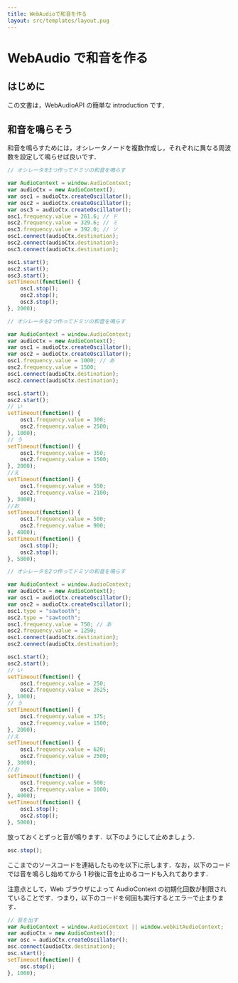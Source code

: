 ```yaml
---
title: WebAudioで和音を作る
layout: src/templates/layout.pug
---
```


# WebAudio で和音を作る

## はじめに

この文書は，WebAudioAPI の簡単な introduction です．

## 和音を鳴らそう

和音を鳴らすためには，オシレータノードを複数作成し，それぞれに異なる周波数を設定して鳴らせば良いです．

```javascript runnable editable
// オシレータを3つ作ってドミソの和音を鳴らす

var AudioContext = window.AudioContext;
var audioCtx = new AudioContext();
var osc1 = audioCtx.createOscillator();
var osc2 = audioCtx.createOscillator();
var osc3 = audioCtx.createOscillator();
osc1.frequency.value = 261.6; // ド
osc2.frequency.value = 329.6; // ミ
osc3.frequency.value = 392.0; // ソ
osc1.connect(audioCtx.destination);
osc2.connect(audioCtx.destination);
osc3.connect(audioCtx.destination);

osc1.start();
osc2.start();
osc3.start();
setTimeout(function() {
    osc1.stop();
    osc2.stop();
    osc3.stop();
}, 2000);
```

```javascript runnable editable
// オシレータを2つ作ってドミソの和音を鳴らす

var AudioContext = window.AudioContext;
var audioCtx = new AudioContext();
var osc1 = audioCtx.createOscillator();
var osc2 = audioCtx.createOscillator();
osc1.frequency.value = 1000; // あ
osc2.frequency.value = 1500;
osc1.connect(audioCtx.destination);
osc2.connect(audioCtx.destination);

osc1.start();
osc2.start();
// い
setTimeout(function() {
    osc1.frequency.value = 300;
    osc2.frequency.value = 2500;
}, 1000);
// う
setTimeout(function() {
    osc1.frequency.value = 350;
    osc2.frequency.value = 1500;
}, 2000);
//え
setTimeout(function() {
    osc1.frequency.value = 550;
    osc2.frequency.value = 2100;
}, 3000);
//お
setTimeout(function() {
    osc1.frequency.value = 500;
    osc2.frequency.value = 900;
}, 4000);
setTimeout(function() {
    osc1.stop();
    osc2.stop();
}, 5000);
```

```javascript runnable editable
// オシレータを2つ作ってドミソの和音を鳴らす

var AudioContext = window.AudioContext;
var audioCtx = new AudioContext();
var osc1 = audioCtx.createOscillator();
var osc2 = audioCtx.createOscillator();
osc1.type = "sawtooth";
osc2.type = "sawtooth";
osc1.frequency.value = 750; // あ
osc2.frequency.value = 1250;
osc1.connect(audioCtx.destination);
osc2.connect(audioCtx.destination);

osc1.start();
osc2.start();
// い
setTimeout(function() {
    osc1.frequency.value = 250;
    osc2.frequency.value = 2625;
}, 1000);
// う
setTimeout(function() {
    osc1.frequency.value = 375;
    osc2.frequency.value = 1500;
}, 2000);
//え
setTimeout(function() {
    osc1.frequency.value = 620;
    osc2.frequency.value = 2500;
}, 3000);
//お
setTimeout(function() {
    osc1.frequency.value = 500;
    osc2.frequency.value = 1000;
}, 4000);
setTimeout(function() {
    osc1.stop();
    osc2.stop();
}, 5000);
```

放っておくとずっと音が鳴ります．以下のようにして止めましょう．

```javascript runnable editable
osc.stop();
```

ここまでのソースコードを連結したものを以下に示します．なお，以下のコードでは音を鳴らし始めてから 1 秒後に音を止めるコードも入れてあります．

注意点として，Web ブラウザによって AudioContext の初期化回数が制限されていることです．つまり，以下のコードを何回も実行するとエラーで止まります．

```javascript runnable editable
// 音を出す
var AudioContext = window.AudioContext || window.webkitAudioContext;
var audioCtx = new AudioContext();
var osc = audioCtx.createOscillator();
osc.connect(audioCtx.destination);
osc.start();
setTimeout(function() {
    osc.stop();
}, 1000);
```
